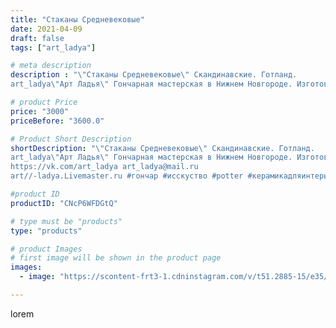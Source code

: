 ```yaml
---
title: "Стаканы Средневековые"
date: 2021-04-09
draft: false
tags: ["art_ladya"]

# meta description
description : "\"Стаканы Средневековые\" Скандинавские. Готланд. 
art_ladya\"Арт Ладья\" Гончарная мастерская в Нижнем Новгороде. Изготовление керамики и мастер//-классы по об"

# product Price
price: "3000"
priceBefore: "3600.0"

# Product Short Description
shortDescription: "\"Стаканы Средневековые\" Скандинавские. Готланд. 
art_ladya\"Арт Ладья\" Гончарная мастерская в Нижнем Новгороде. Изготовление керамики и мастер//-классы по обучению. 
https://vk.com/art_ladya art_ladya@mail.ru 
art//-ladya.Livemaster.ru #гончар #исскуство #potter #керамикадляинтерьера #керамикаручнаяработа #гончарнаямастерская #керамиканазаказ #handmade #посудаизглины #керамика #гончарнаяпосуда #dragon #эксклюзивнаякерамика #dishes #decor #ceramicar #mug #драконы #tankard #earthenware #ceramic #design #скандинавия #magic #restaurant #ceramicart #магия #pint #clay #авторскаякерамика"

#product ID
productID: "CNcP6WFDGtQ"

# type must be "products"
type: "products"

# product Images
# first image will be shown in the product page
images:
  - image: "https://scontent-frt3-1.cdninstagram.com/v/t51.2885-15/e35/170005053_3943302469041436_6013405928983807933_n.jpg?se=7&_nc_ht=scontent-frt3-1.cdninstagram.com&_nc_cat=104&_nc_ohc=XC8qjZd7X1YAX_TvhdB&edm=APU89FABAAAA&ccb=7-4&oh=6a4d855ad5c8701b96614577b3e95d0e&oe=612AC414&_nc_sid=86f79a&ig_cache_key=MjU0Nzk4MTQ2OTMxOTE5NTQ3Mg%3D%3D.2-ccb7-4"

---
```

lorem
